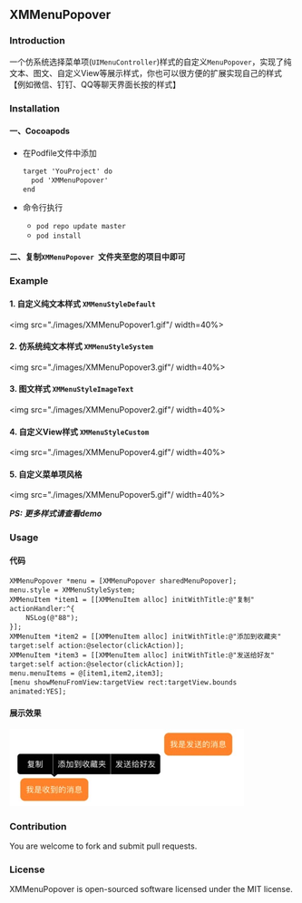 ## XMMenuPopover


### Introduction

一个仿系统选择菜单项(`UIMenuController`)样式的自定义`MenuPopover`，实现了纯文本、图文、自定义View等展示样式，你也可以很方便的扩展实现自己的样式【例如微信、钉钉、QQ等聊天界面长按的样式】


### Installation
#### 一、Cocoapods
	
*  在Podfile文件中添加
	
	```
	target 'YouProject' do
	  pod 'XMMenuPopover'
	end
	```
* 命令行执行

	*  `pod repo update master`
	*  `pod install`

#### 二、复制`XMMenuPopover `文件夹至您的项目中即可

### Example

#### 1. 自定义纯文本样式 `XMMenuStyleDefault`

<img src="./images/XMMenuPopover1.gif"/ width=40%>

#### 2. 仿系统纯文本样式 `XMMenuStyleSystem`

<img src="./images/XMMenuPopover3.gif"/ width=40%>

#### 3. 图文样式 `XMMenuStyleImageText`

<img src="./images/XMMenuPopover2.gif"/ width=40%>

#### 4. 自定义View样式 `XMMenuStyleCustom`

<img src="./images/XMMenuPopover4.gif"/ width=40%>

#### 5. 自定义菜单项风格

<img src="./images/XMMenuPopover5.gif"/ width=40%>

***PS: 更多样式请查看demo***

### Usage

#### 代码
```OC
XMMenuPopover *menu = [XMMenuPopover sharedMenuPopover];
menu.style = XMMenuStyleSystem;
XMMenuItem *item1 = [[XMMenuItem alloc] initWithTitle:@"复制" actionHandler:^{
    NSLog(@"88");
}];
XMMenuItem *item2 = [[XMMenuItem alloc] initWithTitle:@"添加到收藏夹" target:self action:@selector(clickAction)];
XMMenuItem *item3 = [[XMMenuItem alloc] initWithTitle:@"发送给好友" target:self action:@selector(clickAction)];
menu.menuItems = @[item1,item2,item3];
[menu showMenuFromView:targetView rect:targetView.bounds animated:YES];
```
#### 展示效果

![展示效果](./images/example.png)




### Contribution

You are welcome to fork and submit pull requests.



### License

XMMenuPopover is open-sourced software licensed under the MIT license.

